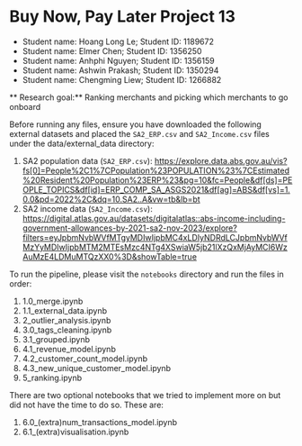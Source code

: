 # Buy Now, Pay Later Project 13
- Student name: Hoang Long Le; Student ID: 1189672
- Student name: Elmer Chen; Student ID: 1356250
- Student name: Anhphi Nguyen; Student ID: 1356159
- Student name:  Ashwin Prakash; Student ID: 1350294
- Student name:  Chengming Liew; Student ID: 1266882

** Research goal:** Ranking merchants and picking which merchants to go onboard

Before running any files, ensure you have downloaded the following external datasets and placed the `SA2_ERP.csv` and `SA2_Income.csv` files under the data/external_data directory:
1. SA2 population data (`SA2_ERP.csv`): https://explore.data.abs.gov.au/vis?fs[0]=People%2C1%7CPopulation%23POPULATION%23%7CEstimated%20Resident%20Population%23ERP%23&pg=10&fc=People&df[ds]=PEOPLE_TOPICS&df[id]=ERP_COMP_SA_ASGS2021&df[ag]=ABS&df[vs]=1.0.0&pd=2022%2C&dq=10.SA2..A&vw=tb&lb=bt
2. SA2 income data (`SA2_Income.csv`): https://digital.atlas.gov.au/datasets/digitalatlas::abs-income-including-government-allowances-by-2021-sa2-nov-2023/explore?filters=eyJpbmNvbWVfMTgyMDIwIjpbMC4xLDIyNDRdLCJpbmNvbWVfMzYyMDIwIjpbMTM2MTEsMzc4NTg4XSwiaW5jb21lXzQxMjAyMCI6WzAuMzE4LDMuMTQzXX0%3D&showTable=true

To run the pipeline, please visit the `notebooks` directory and run the files in order:
1. 1.0_merge.ipynb 
2. 1.1_external_data.ipynb 
3. 2_outlier_analysis.ipynb 
4. 3.0_tags_cleaning.ipynb 
5. 3.1_grouped.ipynb 
6. 4.1_revenue_model.ipynb 
7. 4.2_customer_count_model.ipynb
8. 4.3_new_unique_customer_model.ipynb
9. 5_ranking.ipynb

There are two optional notebooks that we tried to implement more on but did not have the time to do so. These are:
1. 6.0_(extra)num_transactions_model.ipynb
2. 6.1_(extra)visualisation.ipynb